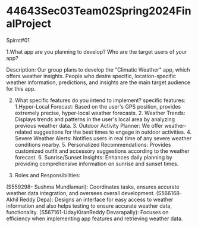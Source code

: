 # 44643Sec03Team02Spring2024FinalProject

Spirnt#01

1.What app are you planning to develop? Who are the target users of your app?            

Description: 
   Our group plans to develop the "Climatic Weather" app, which offers weather insights. People who desire specific, location-specific weather information, predictions, and 
   insights are the main target audience for this app.

2. What specific features do you intend to implement?
specific features: 
   1.Hyper-Local Forecast: Based on the user's GPS position, provides extremely precise, hyper-local weather forecasts.
   2. Weather Trends: Displays trends and patterns in the user's local area by analyzing previous weather data.
   3. Outdoor Activity Planner: We offer weather-related suggestions for the best times to engage in outdoor activities.
   4. Severe Weather Alerts: Notifies users in real time of any severe weather conditions nearby.
   5. Personalized Recommendations: Provides customized outfit and accessory suggestions according to the weather forecast.
   6. Sunrise/Sunset Insights: Enhances daily planning by providing comprehensive information on sunrise and sunset times.

4. Roles and Responsibilities:
   
 (S559298- Sushma Mundlamuri): Coordinates tasks, ensures accurate weather data integration, and oversees overall development.
 (S566168-Akhil Reddy Depa): Designs an interface for easy access to weather information and also helps testing to ensure accurate weather data, functionality.
 (S567161-UdayKiranReddy Devarapally): Focuses on efficiency when implementing app features and retrieving weather data.




